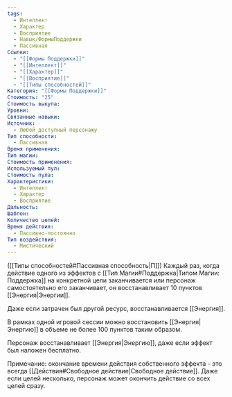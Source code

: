 ```yaml
---
tags:
  - Интеллект
  - Характер
  - Восприятие
  - Навык/ФормыПоддержки
  - Пассивная
Ссылки:
  - "[[Формы Поддержки]]"
  - "[[Интеллект]]"
  - "[[Характер]]"
  - "[[Восприятие]]"
  - "[[Типы способностей]]"
Категория: "[[Формы Поддержки]]"
Стоимость: "25"
Стоимость выкупа: 
Уровни: 
Связанные навыки: 
Источник:
  - Любой доступный персонажу
Тип способности:
  - Пассивная
Время применения: 
Тип магии: 
Стоимость применения: 
Используемый пул: 
Стоимость пула: 
Характеристики:
  - Интеллект
  - Характер
  - Восприятие
Дальность: 
Шаблон: 
Количество целей: 
Время действия:
  - Пассивно-постоянно
Тип воздействия:
  - Мистический
---
```

([[Типы способностей#Пассивная способность|П]]) Каждый раз, когда действие одного из эффектов с [[Тип Магии#Поддержка|Типом Магии: Поддержка]] на конкретной цели заканчивается или персонаж самостоятельно его заканчивает, он восстанавливает 10 пунктов [[Энергия|Энергии]].

Даже если затрачен был другой ресурс, восстанавливается [[Энергия]]. 

В рамках одной игровой сессии можно восстановить [[Энергия|Энергию]] в объеме не более 100 пунктов таким образом. 

Персонаж восстанавливает [[Энергия|Энергию]], даже если эффект был наложен бесплатно. 

Примечание: окончание времени действия собственного эффекта - это всегда [[Действия#Свободное действие|Свободное действие]]. Даже если целей несколько, персонаж может окончить действие со всех целей сразу. 